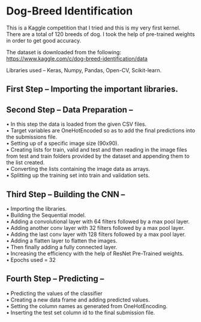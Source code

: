 # Dog-Breed Identification
This is a Kaggle competition that I tried and this is my very first kernel. There are a total of 120 breeds of dog. I took the help of pre-trained weights in order to get good accuracy. 


The dataset is downloaded from the following: https://www.kaggle.com/c/dog-breed-identification/data

Libraries used – Keras, Numpy, Pandas, Open-CV, Scikit-learn. 

## First Step – Importing the important libraries.

## Second Step – Data Preparation – 
•	In this step the data is loaded from the given CSV files. <br>
•	Target variables are OneHotEncoded so as to add the final predictions into the submissions file. <br>
•	Setting up of a specific image size (90x90). <br>
•	Creating lists for train, valid and test and then reading in the image files from test and train folders provided by the dataset and appending them to the list created. <br>
•	Converting the lists containing the image data as arrays. <br>
•	Splitting up the training set into train and validation sets. <br>

## Third Step – Building the CNN – 
•	Importing the libraries. <br>
•	Building the Sequential model. <br>
•	Adding a convolutional layer with 64 filters followed by a max pool layer. <br>
•	Adding another conv layer with 32 filters followed by a max pool layer. <br>
•	Adding the last conv layer with 128 filters followed by a max pool layer. <br>
•	Adding a flatten layer to flatten the images. <br>
•	Then finally adding a fully connected layer. <br>
•	Increasing the efficiency with the help of ResNet Pre-Trained weights. <br>
•	Epochs used = 32 <br>

## Fourth Step – Predicting – 
•	Predicting the values of the classifier <br>
•	Creating a new data frame and adding predicted values. <br>
•	Setting the column names as generated from OneHotEncoding. <br>
•	Inserting the test set column id to the final submission file. <br>

